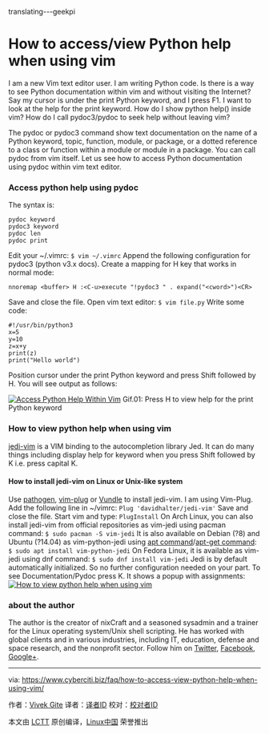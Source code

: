 translating---geekpi

How to access/view Python help when using vim
======

I am a new Vim text editor user. I am writing Python code. Is there is a way to see Python documentation within vim and without visiting the Internet? Say my cursor is under the print Python keyword, and I press F1. I want to look at the help for the print keyword. How do I show python help() inside vim? How do I call pydoc3/pydoc to seek help without leaving vim?

The pydoc or pydoc3 command show text documentation on the name of a Python keyword, topic, function, module, or package, or a dotted reference to a class or function within a module or module in a package. You can call pydoc from vim itself. Let us see how to access Python documentation using pydoc within vim text editor.

### Access python help using pydoc

The syntax is:
```
pydoc keyword
pydoc3 keyword
pydoc len
pydoc print
```
Edit your ~/.vimrc:
`$ vim ~/.vimrc`
Append the following configuration for pydoc3 (python v3.x docs). Create a mapping for H key that works in normal mode:
```
nnoremap <buffer> H :<C-u>execute "!pydoc3 " . expand("<cword>")<CR>
```


Save and close the file. Open vim text editor:
`$ vim file.py`
Write some code:
```
#!/usr/bin/python3
x=5
y=10
z=x+y
print(z)
print("Hello world")
```

Position cursor under the print Python keyword and press Shift followed by H. You will see output as follows:

[![Access Python Help Within Vim][1]][1]
Gif.01: Press H to view help for the print Python keyword

### How to view python help when using vim

[jedi-vim][2] is a VIM binding to the autocompletion library Jed. It can do many things including display help for keyword when you press Shift followed by K i.e. press capital K.

#### How to install jedi-vim on Linux or Unix-like system

Use [pathogen][3], [vim-plug][4] or [Vundle][5] to install jedi-vim. I am using Vim-Plug. Add the following line in ~/vimrc:
`Plug 'davidhalter/jedi-vim'`
Save and close the file. Start vim and type:
`PlugInstall`
On Arch Linux, you can also install jedi-vim from official repositories as vim-jedi using pacman command:
`$ sudo pacman -S vim-jedi`
It is also available on Debian (?8) and Ubuntu (?14.04) as vim-python-jedi using [apt command][6]/[apt-get command][7]:
`$ sudo apt install vim-python-jedi`
On Fedora Linux, it is available as vim-jedi using dnf command:
`$ sudo dnf install vim-jedi`
Jedi is by default automatically initialized. So no further configuration needed on your part. To see Documentation/Pydoc press K. It shows a popup with assignments:
[![How to view python help when using vim][8]][8]

### about the author

The author is the creator of nixCraft and a seasoned sysadmin and a trainer for the Linux operating system/Unix shell scripting. He has worked with global clients and in various industries, including IT, education, defense and space research, and the nonprofit sector. Follow him on [Twitter][9], [Facebook][10], [Google+][11].

--------------------------------------------------------------------------------

via: https://www.cyberciti.biz/faq/how-to-access-view-python-help-when-using-vim/

作者：[Vivek Gite][a]
译者：[译者ID](https://github.com/译者ID)
校对：[校对者ID](https://github.com/校对者ID)

本文由 [LCTT](https://github.com/LCTT/TranslateProject) 原创编译，[Linux中国](https://linux.cn/) 荣誉推出

[a]:https://www.cyberciti.biz
[1]:https://www.cyberciti.biz/media/new/faq/2018/01/Access-Python-Help-Within-Vim.gif
[2]:https://github.com/davidhalter/jedi-vim
[3]:https://github.com/tpope/vim-pathogen
[4]:https://www.cyberciti.biz/programming/vim-plug-a-beautiful-and-minimalist-vim-plugin-manager-for-unix-and-linux-users/
[5]:https://github.com/gmarik/vundle
[6]:https://www.cyberciti.biz/faq/ubuntu-lts-debian-linux-apt-command-examples/ (See Linux/Unix apt command examples for more info)
[7]:https://www.cyberciti.biz/tips/linux-debian-package-management-cheat-sheet.html (See Linux/Unix apt-get command examples for more info)
[8]:https://www.cyberciti.biz/media/new/faq/2018/01/How-to-view-Python-Documentation-using-pydoc-within-vim-on-Linux-Unix.jpg
[9]:https://twitter.com/nixcraft
[10]:https://facebook.com/nixcraft
[11]:https://plus.google.com/+CybercitiBiz
